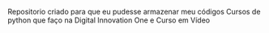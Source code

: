 Repositorio criado para que eu pudesse armazenar meu códigos 
Cursos de python que faço na Digital Innovation One e Curso em Vídeo

